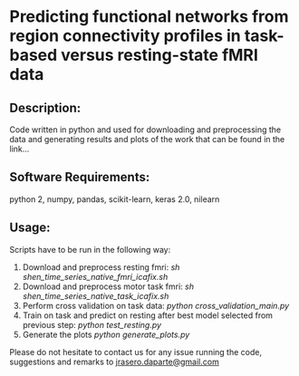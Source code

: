 # Predicting functional networks from region connectivity profiles in task-based versus resting-state fMRI data


## Description:
Code written in python and used for downloading and preprocessing the data and generating results and plots of the work that can be found in the link...

## Software Requirements:

python 2, numpy, pandas, scikit-learn, keras 2.0, nilearn

## Usage:
Scripts have to be run in the following way:

1. Download and preprocess resting fmri:
 *sh shen_time_series_native_fmri_icafix.sh*
2. Download and preprocess motor task fmri:
 *sh shen_time_series_native_task_icafix.sh*
3. Perform cross validation on task data:
*python cross_validation_main.py*
4. Train on task and predict on resting after best model selected from previous step: 
*python test_resting.py*
5. Generate the plots
*python generate_plots.py*


Please do not hesitate to contact us for any issue running the code, suggestions and remarks to jrasero.daparte@gmail.com


